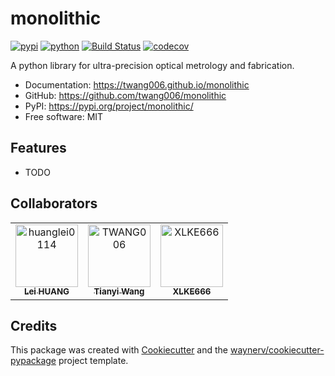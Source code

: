 # monolithic


[![pypi](https://img.shields.io/pypi/v/monolithic.svg)](https://pypi.org/project/monolithic/)
[![python](https://img.shields.io/pypi/pyversions/monolithic.svg)](https://pypi.org/project/monolithic/)
[![Build Status](https://github.com/twang006/monolithic/workflows/dev%20workflow/badge.svg)](https://github.com/twang006/monolithic/actions/workflows/dev.yml)
[![codecov](https://codecov.io/gh/twang006/monolithic/branch/main/graphs/badge.svg)](https://codecov.io/github/twang006/monolithic)



A python library for ultra-precision optical metrology and fabrication.


* Documentation: <https://twang006.github.io/monolithic>
* GitHub: <https://github.com/twang006/monolithic>
* PyPI: <https://pypi.org/project/monolithic/>
* Free software: MIT


## Features

* TODO


## Collaborators

<!-- readme: collaborators -start -->
<table>
<tr>
    <td align="center">
        <a href="https://github.com/huanglei0114">
            <img src="https://avatars.githubusercontent.com/u/6254810?v=4" width="100;" alt="huanglei0114"/>
            <br />
            <sub><b>Lei HUANG</b></sub>
        </a>
    </td>
    <td align="center">
        <a href="https://github.com/TWANG006">
            <img src="https://avatars.githubusercontent.com/u/10113392?v=4" width="100;" alt="TWANG006"/>
            <br />
            <sub><b>Tianyi Wang</b></sub>
        </a>
    </td>
    <td align="center">
        <a href="https://github.com/XLKE666">
            <img src="https://avatars.githubusercontent.com/u/85376795?v=4" width="100;" alt="XLKE666"/>
            <br />
            <sub><b>XLKE666</b></sub>
        </a>
    </td></tr>
</table>
<!-- readme: collaborators -end -->


## Credits

This package was created with [Cookiecutter](https://github.com/audreyr/cookiecutter) and the [waynerv/cookiecutter-pypackage](https://github.com/waynerv/cookiecutter-pypackage) project template.
